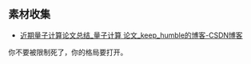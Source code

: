 ## 素材收集

- [近期量子计算论文总结_量子计算 论文_keep_humble的博客-CSDN博客](https://blog.csdn.net/qq_43270444/article/details/120177229?ops_request_misc=%257B%2522request%255Fid%2522%253A%2522168484583416800227463910%2522%252C%2522scm%2522%253A%252220140713.130102334..%2522%257D&request_id=168484583416800227463910&biz_id=0&utm_medium=distribute.pc_search_result.none-task-blog-2~all~baidu_landing_v2~default-1-120177229-null-null.142^v87^insert_down28v1,239^v2^insert_chatgpt&utm_term=%E9%87%8F%E5%AD%90%E8%AE%A1%E7%AE%97%E5%AF%BC%E8%AE%BA%E8%AE%BA%E6%96%87&spm=1018.2226.3001.4187)

你不要被限制死了，你的格局要打开。

